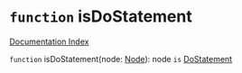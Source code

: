 # `function` isDoStatement

[Documentation Index](../README.md)

`function` isDoStatement(node: [Node](../interface.Node/README.md)): node `is` [DoStatement](../interface.DoStatement/README.md)

